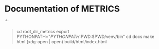 # Documentation of METRICS

`̀̀``
>  cd root_dir_metrics
>  export PYTHONPATH="$PYTHONPATH:$PWD:$PWD/venv/bin"
> cd docs 
> make html
> (xdg-open | open) build/html/index.html
```
